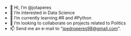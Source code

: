 - 👋 Hi, I’m @jotaperes
- 👀 I’m interested in Data Science
- 🌱 I’m currently learning #R and #Python
- 💞️ I’m looking to collaborate on projects related to Politics
- 📫 Send me an e-mail to "jpedroperes98@gmail.com".

<!---
jotaperes/jotaperes is a ✨ special ✨ repository because its `README.md` (this file) appears on your GitHub profile.
You can click the Preview link to take a look at your changes.
--->
